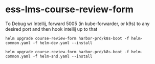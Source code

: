 # ess-lms-course-review-form

To Debug w/ Intellij, forward 5005 (in kube-forwarder, or k9s) to any desired port and then hook intellij up to that

```
helm upgrade course-review-form harbor-prd/k8s-boot -f helm-common.yaml -f helm-dev.yaml --install
```

```
helm upgrade course-review-form harbor-prd/k8s-boot -f helm-common.yaml -f helm-snd.yaml --install
```